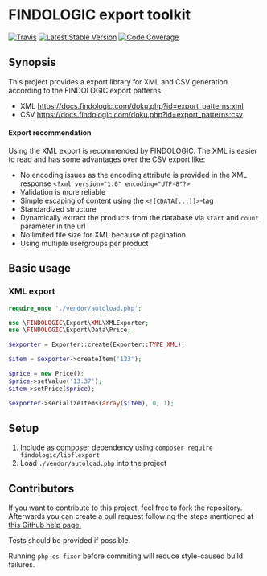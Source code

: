# FINDOLOGIC export toolkit

[![Travis](https://img.shields.io/travis/findologic/libflexport.svg)](https://travis-ci.org/findologic/libflexport)
[![Latest Stable Version](https://poser.pugx.org/findologic/libflexport/v/stable)](https://packagist.org/packages/findologic/libflexport)
[![Code Coverage](https://codeclimate.com/github/findologic/libflexport.svg)](https://codeclimate.com/github/findologic/libflexport)

## Synopsis

This project provides a export library for XML and CSV generation according to the FINDOLOGIC export patterns.
* XML <https://docs.findologic.com/doku.php?id=export_patterns:xml>
* CSV <https://docs.findologic.com/doku.php?id=export_patterns:csv>

#### Export recommendation

Using the XML export is recommended by FINDOLOGIC. The XML is easier to read and has some advantages over the CSV export like:

* No encoding issues as the encoding attribute is provided in the XML response `<?xml version="1.0" encoding="UTF-8"?>`
* Validation is more reliable
* Simple escaping of content using the `<![CDATA[...]]>`-tag
* Standardized structure
* Dynamically extract the products from the database via `start` and `count` parameter in the url
* No limited file size for XML because of pagination
* Using multiple usergroups per product

## Basic usage

### XML export

```php
require_once './vendor/autoload.php';

use \FINDOLOGIC\Export\XML\XMLExporter;
use \FINDOLOGIC\Export\Data\Price;

$exporter = Exporter::create(Exporter::TYPE_XML);

$item = $exporter->createItem('123');

$price = new Price();
$price->setValue('13.37');
$item->setPrice($price);

$exporter->serializeItems(array($item), 0, 1);
```

## Setup

1. Include as composer dependency using `composer require findologic/libflexport`
2. Load `./vendor/autoload.php` into the project

## Contributors

If you want to contribute to this project, feel free to fork the repository. Afterwards you can create a pull request following the steps mentioned at [this Github help page.](https://help.github.com/articles/creating-a-pull-request-from-a-fork/)

Tests should be provided if possible.

Running `php-cs-fixer` before commiting will reduce style-caused build failures.